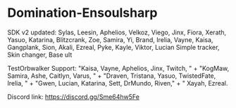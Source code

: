 # Domination-Ensoulsharp
SDK v2 updated:
Sylas, Leesin, Aphelios, Velkoz, Viego, Jinx, Fiora, 
Xerath, Yasuo, Katarina, Blitzcrank, Zoe, Samira, Yi, 
Brand, Irelia, Vayne, Kaisa, Gangplank, Sion, Akali, 
Ezreal, Pyke, Kayle, Viktor, Lucian
Simple tracker, Skin changer, Base ult

TestOrbwalker Support: 
		"Kaisa, Vayne, Aphelios, Jinx, Twitch, " +
       		"KogMaw, Samira, Ashe, Caitlyn, Varus, " +
                "Draven, Tristana, Yasuo, TwistedFate, Irelia, " +
                "Gwen, Lucian, Katarina, Sett, DrMundo, Riven," +
                " Xayah, Ezreal.


Discord link: https://discord.gg/Sme64hw5Fe
